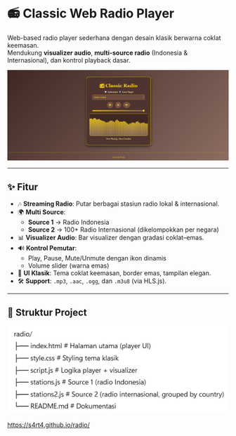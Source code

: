 # 📻 Classic Web Radio Player

Web-based radio player sederhana dengan desain klasik berwarna coklat keemasan.  
Mendukung **visualizer audio**, **multi-source radio** (Indonesia & Internasional), dan kontrol playback dasar.

![Preview](screenshot.png) <!-- tambahkan screenshot kalau ada -->

---

## ✨ Fitur
- 🎶 **Streaming Radio**: Putar berbagai stasiun radio lokal & internasional.  
- 🌍 **Multi Source**:
  - **Source 1** → Radio Indonesia  
  - **Source 2** → 100+ Radio Internasional (dikelompokkan per negara)  
- 📊 **Visualizer Audio**: Bar visualizer dengan gradasi coklat–emas.  
- 🔊 **Kontrol Pemutar**:
  - Play, Pause, Mute/Unmute dengan ikon dinamis
  - Volume slider (warna emas)
- 🎨 **UI Klasik**: Tema coklat keemasan, border emas, tampilan elegan.
- 🛠 **Support**: `.mp3`, `.aac`, `.ogg`, dan `.m3u8` (via HLS.js).

---

## 📂 Struktur Project

![Preview](struktur.png)

https://s4rt4.github.io/radio/

